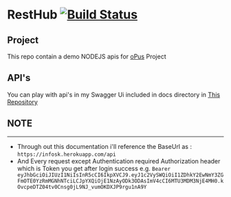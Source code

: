# RestHub [![Build Status](https://travis-ci.com/elirehema/RestHub.svg?branch=master)](https://travis-ci.com/elirehema/Onn)

## Project

 This repo contain a demo NODEJS apis for [oPus](https://github.com/elirehema/Onn/) Project

## API's

   You can play with api's in my Swagger Ui included in docs directory in [This Repository](https://elirehema.github.io/RestHub/)
   
  ## NOTE
 ***
  * Through out this documentation i'll reference the BaseUrl as : `https://infosk.herokuapp.com/api`
  * And Every request except Authentication required Authorization header which is Token you get after login success
  e.g. `Bearer eyJhbGciOiJIUzI1NiIsInR5cCI6IkpXVCJ9.eyJ1c2VySWQiOiI1ZDhkY2EwNmY3ZGFmOTE0YzRmMGNhNTciLCJpYXQiOjE1NzAyODk3ODAsImV4cCI6MTU3MDM3NjE4MH0.kOvcpeDTZ04tv0Cnsg0jL9NJ_vumOKDXJP9rgu1nA9Y`
 